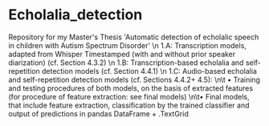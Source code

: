 # Echolalia_detection
Repository for my Master's Thesis 'Automatic detection of echolalic speech in children with Autism Spectrum Disorder'
\n 1.A: Transcription models, adapted from Whisper Timestamped (with and without prior speaker diarization) (cf. Section 4.3.2)
\n 1.B: Transcription-based echolalia and self-repetition detection models (cf. Section 4.4.1)
\n 1.C: Audio-based echolalia and self-repetition detection models (cf. Sections 4.4.2+ 4.5):
\n\t  •	Training and testing procedures of both models, on the basis of extracted features (for procedure of feature extraction: see final models)
\n\t•	Final models, that include feature extraction, classification by the trained classifier and output of predictions in pandas DataFrame + .TextGrid
